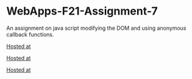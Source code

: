 # WebApps-F21-Assignment-7
An assignment on java script modifying the DOM and using anonymous callback functions.

[Hosted at](https://44-563-webapps-f21.github.io/webapps-f21-assignment-7-pragnareddy79/search.html)

[Hosted at](https://44-563-webapps-f21.github.io/webapps-f21-assignment-7-pragnareddy79/reaction.html)

[Hosted at](https://44-563-webapps-f21.github.io/webapps-f21-assignment-7-pragnareddy79/stack.html)